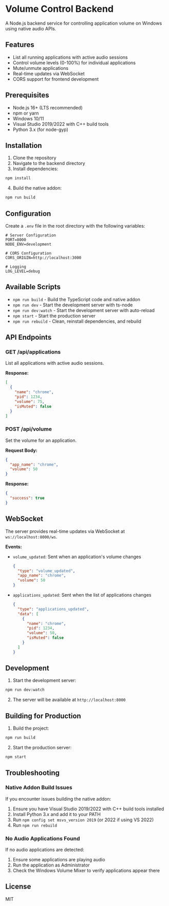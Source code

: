 # Volume Control Backend

A Node.js backend service for controlling application volume on Windows using native audio APIs.

## Features

- List all running applications with active audio sessions
- Control volume levels (0-100%) for individual applications
- Mute/unmute applications
- Real-time updates via WebSocket
- CORS support for frontend development

## Prerequisites

- Node.js 16+ (LTS recommended)
- npm or yarn
- Windows 10/11
- Visual Studio 2019/2022 with C++ build tools
- Python 3.x (for node-gyp)

## Installation

1. Clone the repository
2. Navigate to the backend directory
3. Install dependencies:

```bash
npm install
```

4. Build the native addon:

```bash
npm run build
```

## Configuration

Create a `.env` file in the root directory with the following variables:

```env
# Server Configuration
PORT=8000
NODE_ENV=development

# CORS Configuration
CORS_ORIGIN=http://localhost:3000

# Logging
LOG_LEVEL=debug
```

## Available Scripts

- `npm run build` - Build the TypeScript code and native addon
- `npm run dev` - Start the development server with ts-node
- `npm run dev:watch` - Start the development server with auto-reload
- `npm start` - Start the production server
- `npm run rebuild` - Clean, reinstall dependencies, and rebuild

## API Endpoints

### GET /api/applications

List all applications with active audio sessions.

**Response:**

```json
[
  {
    "name": "chrome",
    "pid": 1234,
    "volume": 75,
    "isMuted": false
  }
]
```

### POST /api/volume

Set the volume for an application.

**Request Body:**

```json
{
  "app_name": "chrome",
  "volume": 50
}
```

**Response:**

```json
{
  "success": true
}
```

## WebSocket

The server provides real-time updates via WebSocket at `ws://localhost:8000/ws`.

**Events:**

- `volume_updated`: Sent when an application's volume changes
  ```json
  {
    "type": "volume_updated",
    "app_name": "chrome",
    "volume": 50
  }
  ```

- `applications_updated`: Sent when the list of applications changes
  ```json
  {
    "type": "applications_updated",
    "data": [
      {
        "name": "chrome",
        "pid": 1234,
        "volume": 50,
        "isMuted": false
      }
    ]
  }
  ```

## Development

1. Start the development server:

```bash
npm run dev:watch
```

2. The server will be available at `http://localhost:8000`

## Building for Production

1. Build the project:

```bash
npm run build
```

2. Start the production server:

```bash
npm start
```

## Troubleshooting

### Native Addon Build Issues

If you encounter issues building the native addon:

1. Ensure you have Visual Studio 2019/2022 with C++ build tools installed
2. Install Python 3.x and add it to your PATH
3. Run `npm config set msvs_version 2019` (or 2022 if using VS 2022)
4. Run `npm run rebuild`

### No Audio Applications Found

If no audio applications are detected:

1. Ensure some applications are playing audio
2. Run the application as Administrator
3. Check the Windows Volume Mixer to verify applications appear there

## License

MIT
